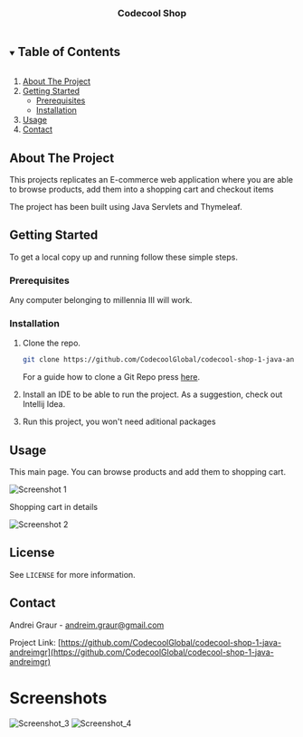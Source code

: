 <!--
*** To avoid retyping too much info. Do a search and replace for the following:
*** github_username, repo_name, twitter_handle, email, project_title, project_description
-->



<!-- PROJECT SHIELDS -->
<!--
*** I'm using markdown "reference style" links for readability.
*** Reference links are enclosed in brackets [ ] instead of parentheses ( ).
*** See the bottom of this document for the declaration of the reference variables
*** for contributors-url, forks-url, etc. This is an optional, concise syntax you may use.
*** https://www.markdownguide.org/basic-syntax/#reference-style-links
-->



<!-- PROJECT LOGO -->
<br />
<p align="center">

[comment]: <> (    <img src="images/logo.png" alt="Logo" width="80" height="80">)

[comment]: <> (  </a>)

<h3 align="center">Codecool Shop</h3>


<!-- TABLE OF CONTENTS -->
<details open="open">
  <summary><h2 style="display: inline-block">Table of Contents</h2></summary>
  <ol>
    <li>
      <a href="#about-the-project">About The Project</a>
    </li>
    <li>
      <a href="#getting-started">Getting Started</a>
      <ul>
        <li><a href="#prerequisites">Prerequisites</a></li>
        <li><a href="#installation">Installation</a></li>
      </ul>
    </li>
    <li><a href="#usage">Usage</a></li>
    <li><a href="#contact">Contact</a></li>
  </ol>
</details>



<!-- ABOUT THE PROJECT -->
## About The Project

This projects replicates an E-commerce web application where you are able to browse products, add them into a shopping cart and checkout items

The project has been built using Java Servlets and Thymeleaf.


<!-- GETTING STARTED -->
## Getting Started

To get a local copy up and running follow these simple steps.
    

### Prerequisites

Any computer belonging to millennia III will work.
    

### Installation

1. Clone the repo.
   ```sh
   git clone https://github.com/CodecoolGlobal/codecool-shop-1-java-andreimgr
   ```
   For a guide how to clone a Git Repo press [here](https://docs.github.com/en/github/creating-cloning-and-archiving-repositories/cloning-a-repository-from-github/cloning-a-repository).

2. Install an IDE to be able to run the project. As a suggestion, check out Intellij Idea.

3. Run this project, you won't need aditional packages

<!-- USAGE EXAMPLES -->
## Usage

This main page. You can browse products and add them to shopping cart.

![Screenshot 1](https://user-images.githubusercontent.com/67429581/130439116-714d35b1-c2ac-43d8-9200-fffc5e34e029.png)
    
Shopping cart in details
    
![Screenshot 2](https://user-images.githubusercontent.com/67429581/130439125-6988ecad-a75b-4416-ba5b-88baca0336f3.png)

<!-- LICENSE -->
## License

See `LICENSE` for more information.

<!-- CONTACT -->
## Contact

Andrei Graur - [andreim.graur@gmail.com](andreim.graur@gmail.com)

Project Link: [https://github.com/CodecoolGlobal/codecool-shop-1-java-andreimgr](https://github.com/CodecoolGlobal/codecool-shop-1-java-andreimgr)




<!-- MARKDOWN LINKS & IMAGES -->
<!-- https://www.markdownguide.org/basic-syntax/#reference-style-links -->
[contributors-shield]: https://img.shields.io/github/contributors/github_username/repo.svg?style=for-the-badge
[contributors-url]: https://github.com/github_username/repo_name/graphs/contributors
[forks-shield]: https://img.shields.io/github/forks/github_username/repo.svg?style=for-the-badge
[forks-url]: https://github.com/github_username/repo_name/network/members
[stars-shield]: https://img.shields.io/github/stars/github_username/repo.svg?style=for-the-badge
[stars-url]: https://github.com/github_username/repo_name/stargazers
[issues-shield]: https://img.shields.io/github/issues/github_username/repo.svg?style=for-the-badge
[issues-url]: https://github.com/github_username/repo_name/issues
[license-shield]: https://img.shields.io/github/license/github_username/repo.svg?style=for-the-badge
[license-url]: https://github.com/github_username/repo_name/blob/master/LICENSE.txt
[linkedin-shield]: https://img.shields.io/badge/-LinkedIn-black.svg?style=for-the-badge&logo=linkedin&colorB=555
[linkedin-url]: https://linkedin.com/in/github_username

# Screenshots
![Screenshot_3](https://user-images.githubusercontent.com/67429581/130439116-714d35b1-c2ac-43d8-9200-fffc5e34e029.png)
![Screenshot_4](https://user-images.githubusercontent.com/67429581/130439125-6988ecad-a75b-4416-ba5b-88baca0336f3.png)
